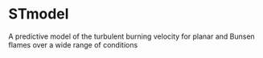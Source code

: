 # STmodel
A predictive model of the turbulent burning velocity for planar and Bunsen flames over a wide range of conditions
